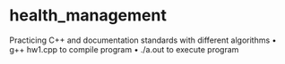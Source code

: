 # health_management
Practicing C++  and documentation standards with different algorithms
• g++ hw1.cpp to compile program
• ./a.out to execute program
